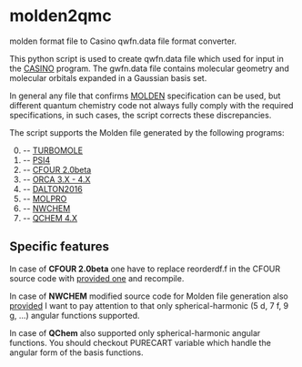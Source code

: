 # molden2qmc
molden format file to Casino qwfn.data file format converter.

This python script is used to create qwfn.data file which used for input in the [CASINO](https://vallico.net/casinoqmc/what-is-casino/) program.
The gwfn.data file contains molecular geometry and molecular orbitals expanded in a Gaussian basis set.

In general any file that confirms [MOLDEN](http://www.cmbi.ru.nl/molden/molden_format.html) specification can be used,
but different quantum chemistry code not always fully comply with the required specifications,
in such cases, the script corrects these discrepancies.

The script supports the Molden file generated by the following programs:

0. -- [TURBOMOLE](http://www.turbomole.com/)
1. -- [PSI4](http://www.psicode.org/)
2. -- [CFOUR 2.0beta](http://www.cfour.de/)
3. -- [ORCA 3.X - 4.X](https://orcaforum.cec.mpg.de/)
4. -- [DALTON2016](http://daltonprogram.org/)
5. -- [MOLPRO](https://www.molpro.net/)
6. -- [NWCHEM](http://www.nwchem-sw.org/)
7. -- [QCHEM 4.X](http://www.q-chem.com/)


## Specific features
In case of **CFOUR 2.0beta** one have to replace reorderdf.f in the CFOUR source code with [provided one](https://github.com/Konjkov/molden2qmc/blob/master/test/CFOUR/reorderdf.f)
and recompile.

In case of **NWCHEM** modified source code for Molden file generation also [provided](https://github.com/Konjkov/molden2qmc/tree/master/test/NWCHEM/patch)
I want to pay attention to that only spherical-harmonic (5 d, 7 f, 9 g, ...) angular functions supported.

In case of **QChem** also supported only spherical-harmonic angular functions. You should checkout
PURECART variable which handle the angular form of the basis functions.
